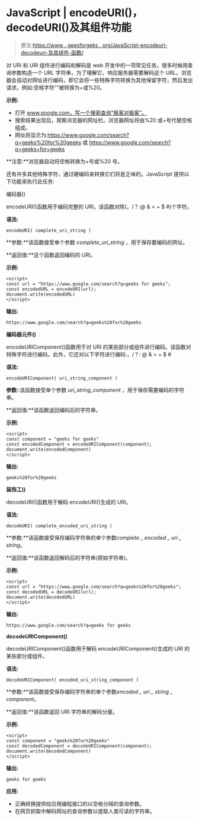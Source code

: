 # JavaScript | encodeURI()，decodeURI()及其组件功能

> 原文:[https://www . geesforgeks . org/JavaScript-encodeuri-decodeuri-及其组件-函数/](https://www.geeksforgeeks.org/javascript-encodeuri-decodeuri-and-its-components-functions/)

对 URI 和 URI 组件进行编码和解码是 web 开发中的一项常见任务。很多时候用查询参数构造一个 URL 字符串，为了理解它，响应服务器需要解码这个 URL。浏览器会自动对网址进行编码，即它会将一些特殊字符转换为其他保留字符，然后发出请求。例如:空格字符“”被转换为+或%20。

**示例:**

*   打开 www.google.com，写一个搜索查询“极客对极客”。
*   搜索结果出现后，观察浏览器的网址栏。浏览器网址将由%20 或+号代替空格组成。
*   网址将显示为:https://www.google.com/search?q=geeks%20for%20geeks 或 https://www.google.com/search?q=geeks+for+geeks

**注意:**浏览器自动将空格转换为+号或%20 号。

还有许多其他特殊字符，通过硬编码来转换它们将是乏味的。JavaScript 提供以下功能来执行此任务:

编码器()

encodeURI()函数用于编码完整的 URI。该函数对除(，/？:@ & = + $ #)个字符。

**语法:**

```
encodeURI( complete_uri_string )
```

**参数:**该函数接受单个参数 *complete_uri_string* ，用于保存要编码的网址。

**返回值:**这个函数返回编码的 URI。

**示例:**

```
<script>
const url = "https://www.google.com/search?q=geeks for geeks";
const encodedURL = encodeURI(url);
document.write(encodedURL)
</script>
```

**输出:**

```
https://www.google.com/search?q=geeks%20for%20geeks
```

**编码器元件()**

encodeURIComponent()函数用于对 URI 的某些部分或组件进行编码。该函数对特殊字符进行编码。此外，它还对以下字符进行编码:，/？: @ & = + $ #

**语法:**

```
encodeURIComponent( uri_string_component )
```

**参数:**:该函数接受单个参数 *uri_string_component* ，用于保存需要编码的字符串。

**返回值:**该函数返回编码后的字符串。

**示例:**

```
<script>
const component = "geeks for geeks"
const encodedComponent = encodeURIComponent(component);
document.write(encodedComponent)
</script>
```

**输出:**

```
geeks%20for%20geeks
```

**装饰工()**

decodeURI()函数用于解码 encodeURI()生成的 URI。

**语法:**

```
decodeURI( complete_encoded_uri_string )
```

**参数:**该函数接受保存编码字符串的单个参数*complete _ encoded _ uri _ string*。

**返回值:**该函数返回解码后的字符串(原始字符串)。

**示例:**

```
<script>
const url = "https://www.google.com/search?q=geeks%20for%20geeks";
const decodedURL = decodeURI(url);
document.write(decodedURL)
</script>
```

**输出:**

```
https://www.google.com/search?q=geeks for geeks
```

**decodeURIComponent()**

decodeURIComponent()函数用于解码 encodeURIComponent()生成的 URI 的某些部分或组件。

**语法:**

```
decodeURIComponent( encoded_uri_string_component )
```

**参数:**该函数接受保存编码字符串的单个参数*encoded _ uri _ string _ component*。

**返回值:**该函数返回 URI 字符串的解码分量。

**示例:**

```
<script>
const component = "geeks%20for%20geeks"
const decodedComponent = decodeURIComponent(component);
document.write(decodedComponent)                    
</script>
```

**输出:**

```
geeks for geeks
```

**应用:**

*   正确转换提供给应用编程接口的以空格分隔的查询参数。
*   在网页抓取中解码网址的查询参数以提取人类可读的字符串。
